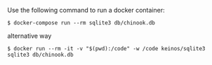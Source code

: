 Use the following command to run a docker container:

```docker
$ docker-compose run --rm sqlite3 db/chinook.db
```

alternative way
```docker
$ docker run --rm -it -v "$(pwd):/code" -w /code keinos/sqlite3 sqlite3 db/chinook.db
```

